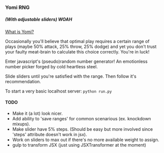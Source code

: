 
### Yomi RNG
##### (With adjustable sliders) *WOAH*


[What is Yomi?](http://www.fantasystrike.com/guide/index.php/Yomi)

Occasionally you'll believe that optimal play requires a certain range of plays (maybe 50% attack, 25% throw, 25% dodge)
and yet you don't trust your faulty meat-brain to calculate this choice correctly. You're in luck!

Enter javascript's (pseudo)random number generator! An emotionless number picker forged by cold heartless steel.

Slide sliders until you're satisfied with the range. Then follow it's recommendation.


To start a very basic localhost server:
`python run.py`


#### TODO
* Make it (a lot) look nicer.
* Add ability to 'save ranges' for common scenarious (ex. knockdown mixups).
* Make slider have 5% steps. (Should be easy but more involved since 'steps' attribute doesn't work in jsx).
* Work on sliders to max out if there's no more available weight to assign.
* gulp to transform JSX (just using JSXTransformer at the moment)